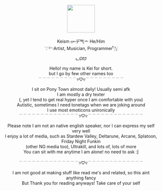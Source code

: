 
<p align="center">
  <img src="https://media.tenor.com/QrTv5JhdH1cAAAAj/chicken-stardew-valley.gif"width="90" height="90" />
</p>

<p align="center">
Keism ᡕᠵデ气亠  He/Him <br>
𓇢𓆸Artist, Musician, Programmer𓍢ִ໋🀦 <br>
</p>



<p align="center">
ᓚᘏᗢ 
</p>

<p align="center">
Hello! my name is Kei for short. <br>
but I go by few other names too <br>
﹉﹉﹉﹉﹉﹉﹉﹉﹉୨♡୧﹉﹉﹉﹉﹉﹉﹉﹉﹉<br>
</p>
<p align="center">
I sit on Pony Town almost daily! Usually semi afk  <br>
I am mostly a dry texter <br>
(, yet I tend to get real hyper once I am comfortable with you) <br>
Autistic, sometimes I need tonetags when we are joking around <br>
I use most emoticons unironically <br>
﹉﹉﹉﹉﹉﹉﹉﹉﹉﹉﹉﹉﹉﹉୨♡୧﹉﹉﹉﹉﹉﹉﹉﹉﹉﹉﹉﹉﹉<br> 
</p>
<p align="center">
Please note I am not an native english speaker, nor I can express my self very well  <br>
I enjoy a lot of media, such as Stardew Valley, Deltarune, Arcane, Splatoon, Friday Night Funkin  <br>
(other NG media too), Ultrakill, and lots of, lots of more <br>
You can sit with me anytime I am alone! no need to ask :] <br>
  ‎ <br>
﹉﹉﹉﹉﹉﹉﹉﹉﹉﹉﹉﹉﹉﹉୨♡୧﹉﹉﹉﹉﹉﹉﹉﹉﹉﹉﹉﹉﹉<br> 
<p align="center">
I am not good at making stuff like read me's and related, so this aint anything fancy <br>
But Thank you for reading anyways! Take care of your self <br>
</p>


